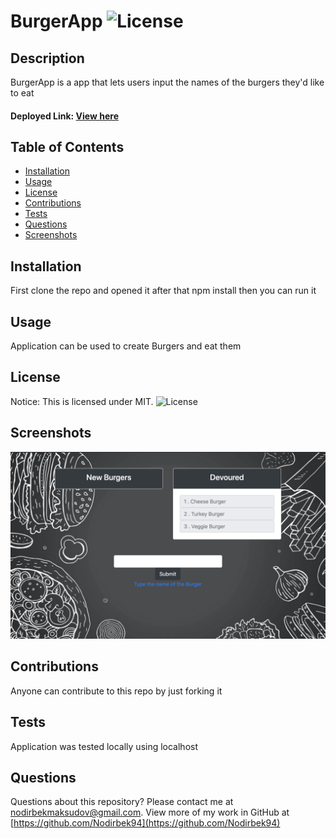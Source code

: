 # BurgerApp ![License](https://img.shields.io/static/v1?label=MIT&message=license&color=red)

## Description
BurgerApp is a app that lets users input the names of the burgers they'd like to eat

<h4>Deployed Link: <a href="https://hidden-meadow-84053.herokuapp.com/burgers" target="_blank">View here</a></h4>



## Table of Contents
* [Installation](#installation)
* [Usage](#usage)
* [License](#license)
* [Contributions](#contributions)
* [Tests](#tests)
* [Questions](#questions)
* [Screenshots](#screenshots)

## Installation
First clone the repo and opened it after that npm install then you can run it


## Usage
Application can be used to create Burgers and eat them


## License
Notice: This is licensed under MIT.
![License](https://img.shields.io/static/v1?label=MIT&message=license&color=red)

## Screenshots
<img src="./public/assets/images/Screen Shot 2020-10-09 at 6.11.35 PM.png">

## Contributions
Anyone can contribute to this repo by just forking it


## Tests
Application was tested locally using localhost


## Questions
Questions about this repository? Please contact me at [nodirbekmaksudov@gmail.com](mailto:nodirbekmaksudov@gmail.com). View more of my work in GitHub at [https://github.com/Nodirbek94](https://github.com/Nodirbek94) 

